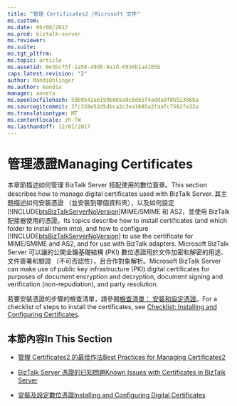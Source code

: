 ```yaml
---
title: "管理 Certificates2 |Microsoft 文件"
ms.custom: 
ms.date: 06/08/2017
ms.prod: biztalk-server
ms.reviewer: 
ms.suite: 
ms.tgt_pltfrm: 
ms.topic: article
ms.assetid: 0e3bc75f-1a58-49d8-8a1d-6936b1a4105b
caps.latest.revision: "2"
author: MandiOhlinger
ms.author: mandia
manager: anneta
ms.openlocfilehash: 50b9542a6199b065a9c6d65f4adda9f8b52306ba
ms.sourcegitcommit: 3fc338e52d5dbca2c3ea1685a2faafc7582fe23a
ms.translationtype: MT
ms.contentlocale: zh-TW
ms.lasthandoff: 12/01/2017
---
```

# <a name="managing-certificates"></a><span data-ttu-id="4a78b-102">管理憑證</span><span class="sxs-lookup"><span data-stu-id="4a78b-102">Managing Certificates</span></span>
<span data-ttu-id="4a78b-103">本章節描述如何管理 BizTalk Server 搭配使用的數位簽章。</span><span class="sxs-lookup"><span data-stu-id="4a78b-103">This section describes how to manage digital certificates used with BizTalk Server.</span></span> <span data-ttu-id="4a78b-104">其主題描述如何安裝憑證 （並安裝到哪個資料夾），以及如何設定[!INCLUDE[btsBizTalkServerNoVersion](../includes/btsbiztalkservernoversion-md.md)]MIME/SMIME 和 AS2，並使用 BizTalk 配接器使用的憑證。</span><span class="sxs-lookup"><span data-stu-id="4a78b-104">Its topics describe how to install certificates (and which folder to install them into), and how to configure [!INCLUDE[btsBizTalkServerNoVersion](../includes/btsbiztalkservernoversion-md.md)] to use the certificate for MIME/SMIME and AS2, and for use with BizTalk adapters.</span></span> <span data-ttu-id="4a78b-105">Microsoft BizTalk Server 可以讓的公開金鑰基礎結構 (PKI) 數位憑證用於文件加密和解密的用途、 文件簽署和驗證 （不可否認性），且合作對象解析。</span><span class="sxs-lookup"><span data-stu-id="4a78b-105">Microsoft BizTalk Server can make use of public key infrastructure (PKI) digital certificates for purposes of document encryption and decryption, document signing and verification (non-repudiation), and party resolution.</span></span>  
  
 <span data-ttu-id="4a78b-106">若要安裝憑證的步驟的檢查清單，請參閱[檢查清單： 安裝和設定憑證](~/technical-guides/checklist-installing-and-configuring-certificates.md)。</span><span class="sxs-lookup"><span data-stu-id="4a78b-106">For a checklist of steps to install the certificates, see [Checklist: Installing and Configuring Certificates](~/technical-guides/checklist-installing-and-configuring-certificates.md).</span></span>  
  
## <a name="in-this-section"></a><span data-ttu-id="4a78b-107">本節內容</span><span class="sxs-lookup"><span data-stu-id="4a78b-107">In This Section</span></span>  
  
-   [<span data-ttu-id="4a78b-108">管理 Certificates2 的最佳作法</span><span class="sxs-lookup"><span data-stu-id="4a78b-108">Best Practices for Managing Certificates2</span></span>](../technical-guides/best-practices-for-managing-certificates2.md)  
  
-   [<span data-ttu-id="4a78b-109">BizTalk Server 憑證的已知問題</span><span class="sxs-lookup"><span data-stu-id="4a78b-109">Known Issues with Certificates in BizTalk Server</span></span>](../technical-guides/known-issues-with-certificates-in-biztalk-server.md)  
  
-   [<span data-ttu-id="4a78b-110">安裝及設定數位憑證</span><span class="sxs-lookup"><span data-stu-id="4a78b-110">Installing and Configuring Digital Certificates</span></span>](~/technical-guides/installing-and-configuring-digital-certificates.md)